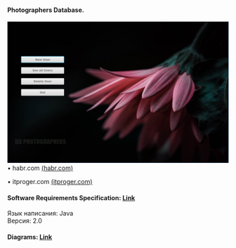 #### Photographers Database.
![...](https://github.com/lGReeNA/PhotBase/blob/master/documentation/diagrams/images/1.jpg)
• habr.com [(habr.com)](https://habr.com)

• itproger.com [(itproger.com)](https://itproger.com)
#### Software Requirements Specification: [Link](https://github.com/lGReeNA/PhotBase/blob/master/documentation/SRS.md)
Язык написания: Java  
Версия: 2.0

#### Diagrams: [Link](https://github.com/lGReeNA/PhotBase/tree/master/documentation/diagrams)
